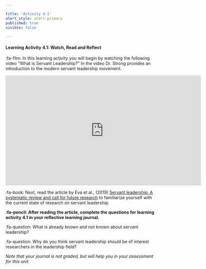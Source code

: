 ```yaml
---

title: 'Activity 4-1'
alert_style: alert-primary
published: true
visible: false

---
```


#### Learning Activity 4.1: Watch, Read and Reflect

:fa-film: In this learning activity you will begin by watching the following video "What is Servant Leadership?" In the video Dr. Strong provides an introduction to the modern servant leadership movement.

<iframe width="640" height="360" src="https://web.microsoftstream.com/embed/video/16fd5492-a44e-436c-b411-2614eefedc0c?autoplay=false&showinfo=true" allowfullscreen style="border:none;"></iframe>



:fa-book: Next, read the article by  Eva et al., (2019) [Servant leadership: A systematic review and call for future research](https://doi.org/10.1016/j.leaqua.2018.07.004) to familiarize yourself with the current state of research on servant leadership. 

**:fa-pencil: After reading the article, complete the questions for learning activity 4.1 in your reflective learning journal.**

:fa-question: What is already known and not known about servant leadership?

:fa-question: Why do you think servant leadership should be of interest researchers in the leadership field?

*Note that your journal is not graded, but will help you in your assessment for this unit.*

